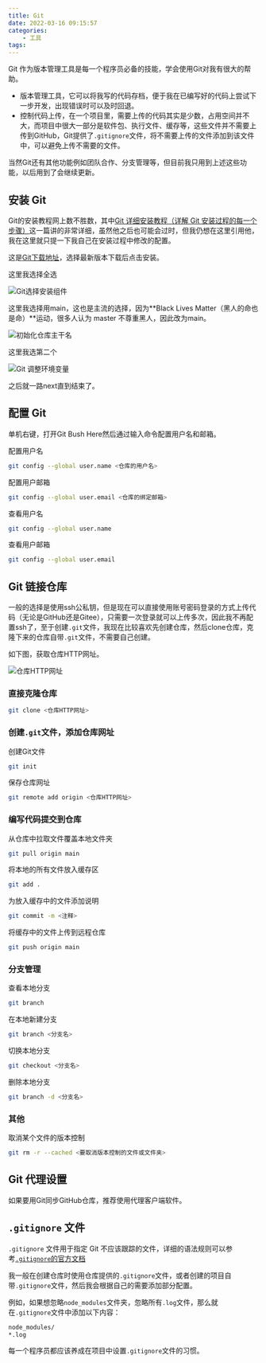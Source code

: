```yaml
---
title: Git
date: 2022-03-16 09:15:57
categories:
    - 工具
tags:
---
```

Git 作为版本管理工具是每一个程序员必备的技能，学会使用Git对我有很大的帮助。

- 版本管理工具，它可以将我写的代码存档，便于我在已编写好的代码上尝试下一步开发，出现错误时可以及时回退。
- 控制代码上传，在一个项目里，需要上传的代码其实是少数，占用空间并不大，而项目中很大一部分是软件包、执行文件、缓存等，这些文件并不需要上传到GitHub，Git提供了`.gitignore`文件，将不需要上传的文件添加到该文件中，可以避免上传不需要的文件。

当然Git还有其他功能例如团队合作、分支管理等，但目前我只用到上述这些功能，以后用到了会继续更新。

<!--more-->

## 安装 Git

Git的安装教程网上数不胜数，其中[Git 详细安装教程（详解 Git 安装过程的每一个步骤）](https://blog.csdn.net/mukes/article/details/115693833)这一篇讲的非常详细，虽然他之后也可能会过时，但我仍想在这里引用他，我在这里就只提一下我自己在安装过程中修改的配置。

这是[Git下载地址](https://git-scm.com/)，选择最新版本下载后点击安装。

这里我选择全选

![Git选择安装组件](1.png)

这里我选择用main，这也是主流的选择，因为**Black Lives Matter（黑人的命也是命）**运动，很多人认为 master 不尊重黑人，因此改为main。

![初始化仓库主干名](2.png)

这里我选第二个

![Git 调整环境变量](3.png)

之后就一路next直到结束了。

## 配置 Git

单机右键，打开Git Bush Here然后通过输入命令配置用户名和邮箱。

配置用户名

```bash
git config --global user.name <仓库的用户名>
```

配置用户邮箱

```bash
git config --global user.email <仓库的绑定邮箱>
```

查看用户名

```bash
git config --global user.name
```

查看用户邮箱

```bash
git config --global user.email
```

## Git 链接仓库

一般的选择是使用ssh公私钥，但是现在可以直接使用账号密码登录的方式上传代码（无论是GitHub还是Gitee），只需要一次登录就可以上传多次，因此我不再配置ssh了，至于创建`.git`文件，我现在比较喜欢先创建仓库，然后clone仓库，克隆下来的仓库自带`.git`文件，不需要自己创建。

如下图，获取仓库HTTP网址。

![仓库HTTP网址](4.png)

### 直接克隆仓库

```bash
git clone <仓库HTTP网址>
```

### 创建`.git`文件，添加仓库网址

创建Git文件

```bash
git init
```

保存仓库网址

```bash
git remote add origin <仓库HTTP网址>
```

### 编写代码提交到仓库

从仓库中拉取文件覆盖本地文件夹

```bash
git pull origin main
```

将本地的所有文件放入缓存区

```bash
git add .
```

为放入缓存中的文件添加说明

```bash
git commit -m <注释>
```

将缓存中的文件上传到远程仓库

```bash
git push origin main
```

### 分支管理

查看本地分支

```bash
git branch
```

在本地新建分支

```bash
git branch <分支名>
```

切换本地分支

```bash
git checkout <分支名>
```

删除本地分支

```bash
git branch -d <分支名>
```

### 其他

取消某个文件的版本控制

```bash
git rm -r --cached <要取消版本控制的文件或文件夹>
```

## Git 代理设置

如果要用Git同步GitHub仓库，推荐使用代理客户端软件。

## `.gitignore` 文件

`.gitignore` 文件用于指定 Git 不应该跟踪的文件，详细的语法规则可以参考[`.gitignore`的官方文档](https://git-scm.com/docs/gitignore/zh_HANS-CN)

我一般在创建仓库时使用仓库提供的`.gitignore`文件，或者创建的项目自带`.gitignore`文件，然后我会根据自己的需要添加部分配置。

例如，如果想忽略`node_modules`文件夹，忽略所有`.log`文件，那么就在`.gitignore`文件中添加以下内容：

```txt .gitignore
node_modules/
*.log
```

每一个程序员都应该养成在项目中设置`.gitignore`文件的习惯。
